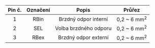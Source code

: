 | **Pin č.** | **Označení** | **Popis** | **Průřez** |
| :---: | :---: | :---: | :---: |
| 1 | RBin  | Brzdný odpor interní | 0,2 ~ 6 mm<sup>2</sup> |
| 2 | SEL  | Volba brzdného odporu | 0,2 ~ 6 mm<sup>2</sup> |
| 3 | RBex  | Brzdný odpor externí | 0,2 ~ 6 mm<sup>2</sup> |
